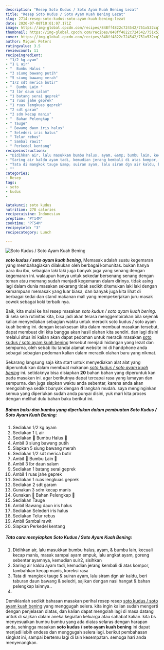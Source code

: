 ```yaml
---
description: "Resep Soto Kudus / Soto Ayam Kuah Bening Lezat"
title: "Resep Soto Kudus / Soto Ayam Kuah Bening Lezat"
slug: 2714-resep-soto-kudus-soto-ayam-kuah-bening-lezat
date: 2020-07-08T10:01:07.171Z
image: https://img-global.cpcdn.com/recipes/848ff4822c724542/751x532cq70/soto-kudus-soto-ayam-kuah-bening-foto-resep-utama.jpg
thumbnail: https://img-global.cpcdn.com/recipes/848ff4822c724542/751x532cq70/soto-kudus-soto-ayam-kuah-bening-foto-resep-utama.jpg
cover: https://img-global.cpcdn.com/recipes/848ff4822c724542/751x532cq70/soto-kudus-soto-ayam-kuah-bening-foto-resep-utama.jpg
author: Miguel Peters
ratingvalue: 3.5
reviewcount: 11
recipeingredient:
- "1/2 kg ayam"
- "1 L air"
- "  Bumbu Halus "
- "3 siung bawang putih"
- "5 siung bawang merah"
- "1/2 sdt merica butir"
- "  Bumbu Lain "
- "3 lbr daun salam"
- "1 batang serai geprek"
- "1 ruas jahe geprek"
- "1 ruas lengkuas geprek"
- "2 sdt garam"
- "3 sdm kecap manis"
- "  Bahan Pelengkap "
- " Tauge"
- " Bawang daun iris halus"
- " Selederi iris halus"
- " Telur rebus"
- " Sambal rawit"
- " Perkedel kentang"
recipeinstructions:
- "Didihkan air, lalu masukkan bumbu halus, ayam, &amp; bumbu lain, kecuali kecap manis, masak sampai ayam empuk, lalu angkat ayam, goreng sebentar ayamnya, kemudian suir2, sisihkan"
- "Saring air kaldu ayam tadi, kemudian jerang kembali di atas kompor, tambahkan kecap manis, koreksi rasa"
- "Tata di mangkok tauge &amp; suiran ayam, lalu siram dgn air kaldu, beri taburan daun bawang &amp; seledri, sajikan dengan nasi hangat &amp; bahan pelengkap lainnya.."
- ""
categories:
- Resep
tags:
- soto
- kudus
- 

katakunci: soto kudus  
nutrition: 278 calories
recipecuisine: Indonesian
preptime: "PT14M"
cooktime: "PT54M"
recipeyield: "3"
recipecategory: Lunch

---
```



![Soto Kudus / Soto Ayam Kuah Bening](https://img-global.cpcdn.com/recipes/848ff4822c724542/751x532cq70/soto-kudus-soto-ayam-kuah-bening-foto-resep-utama.jpg)

<b><i>soto kudus / soto ayam kuah bening</i></b>, Memasak adalah suatu kegemaran yang membahagiakan dilakukan oleh berbagai komunitas. bukan hanya para ibu ibu, sebagian laki laki juga banyak juga yang senang dengan kegemaran ini. walaupun hanya untuk sekedar bersenang senang dengan teman atau memang sudah menjadi kegemaran dalam dirinya. tidak asing lagi dalam dunia masakan sekarang tidak sedikit ditemukan laki laki dengan kemampuan memasak yang luar biasa, dan banyak juga kita lihat di berbagai kedai dan stand makanan mall yang mempekerjakan juru masak cowok sebagai koki terbaik nya.



Baik, kita mulai ke hal resep masakan <i>soto kudus / soto ayam kuah bening</i>. di sela sela rutinitas kita, bisa jadi akan terasa menggembirakan bila sejenak kalian menyediakan sebagian waktu untuk meracik soto kudus / soto ayam kuah bening ini. dengan kesuksesan kita dalam membuat masakan tersebut, dapat membuat diri kita bangga akan hasil olahan kita sendiri. dan lagi disini melalui situs ini kalian akan dapat pedoman untuk meracik masakan <u>soto kudus / soto ayam kuah bening</u> tersebut menjadi hidangan yang lezat dan sempurna, oleh sebab itu tandai alamat website ini di handphone anda sebagai sebagian pedoman kalian dalam meracik olahan baru yang nikmat.


Sekarang langsung saja kita start untuk menyediakan alat alat yang diperuntuk kan dalam membuat makanan <u><i>soto kudus / soto ayam kuah bening</i></u> ini. setidaknya bisa disiapkan <b>20</b> bahan bahan yang diperuntuk kan pada masakan ini. agar berikutnya dapat tercapai rasa yang lumayan dan sempurna. dan juga siapkan waktu anda sebentar, karena anda akan mengolahnya sedikit banyak dengan <b>4</b> langkah mudah. saya menginginkan semua yang diperlukan sudah anda punyai disini, yuk mari kita proses dengan melihat dulu bahan baku berikut ini.

<!--inarticleads1-->

##### Bahan baku dan bumbu yang diperlukan dalam pembuatan Soto Kudus / Soto Ayam Kuah Bening:

1. Sediakan 1/2 kg ayam
1. Sediakan 1 L air
1. Sediakan  💞 Bumbu Halus 💞
1. Ambil 3 siung bawang putih
1. Siapkan 5 siung bawang merah
1. Sediakan 1/2 sdt merica butir
1. Ambil  💞 Bumbu Lain 💞
1. Ambil 3 lbr daun salam
1. Sediakan 1 batang serai geprek
1. Ambil 1 ruas jahe geprek
1. Sediakan 1 ruas lengkuas geprek
1. Sediakan 2 sdt garam
1. Gunakan 3 sdm kecap manis
1. Gunakan  💞 Bahan Pelengkap 💞
1. Sediakan  Tauge
1. Ambil  Bawang daun iris halus
1. Sediakan  Selederi iris halus
1. Sediakan  Telur rebus
1. Ambil  Sambal rawit
1. Siapkan  Perkedel kentang




<!--inarticleads2-->

##### Tata cara menyiapkan Soto Kudus / Soto Ayam Kuah Bening:

1. Didihkan air, lalu masukkan bumbu halus, ayam, &amp; bumbu lain, kecuali kecap manis, masak sampai ayam empuk, lalu angkat ayam, goreng sebentar ayamnya, kemudian suir2, sisihkan
1. Saring air kaldu ayam tadi, kemudian jerang kembali di atas kompor, tambahkan kecap manis, koreksi rasa
1. Tata di mangkok tauge &amp; suiran ayam, lalu siram dgn air kaldu, beri taburan daun bawang &amp; seledri, sajikan dengan nasi hangat &amp; bahan pelengkap lainnya..
1. 




Demikianlah sedikit bahasan masakan perihal resep resep <u>soto kudus / soto ayam kuah bening</u> yang menggugah selera. kita ingin kalian sudah mengerti dengan penjelasan diatas, dan kalian dapat mengolah lagi di masa datang untuk di sajikan dalam aneka kegiatan keluarga atau sahabat kalian. kita bs menyesuaikan bumbu bumbu yang ada diatas selaras dengan harapan anda, sehingga masakan <b>soto kudus / soto ayam kuah bening</b> ini dapat menjadi lebih endess dan menggugah selera lagi. berikut pembahasan singkat ini, sampai bertemu lagi di lain kesempatan. semoga hari anda menyenangkan.
